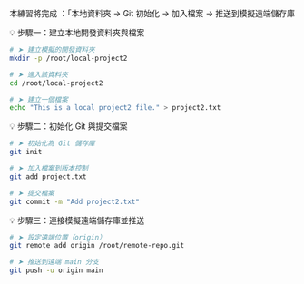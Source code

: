 本練習將完成 ：「本地資料夾 → Git 初始化 → 加入檔案 → 推送到模擬遠端儲存庫

💡 步驟一：建立本地開發資料夾與檔案

```bash
# ➤ 建立模擬的開發資料夾
mkdir -p /root/local-project2

# ➤ 進入該資料夾
cd /root/local-project2

# ➤ 建立一個檔案
echo "This is a local project2 file." > project2.txt
```

💡 步驟二：初始化 Git 與提交檔案

```bash
# ➤ 初始化為 Git 儲存庫
git init

# ➤ 加入檔案到版本控制
git add project.txt

# ➤ 提交檔案
git commit -m "Add project2.txt"
```

💡 步驟三：連接模擬遠端儲存庫並推送

```bash
# ➤ 設定遠端位置（origin）
git remote add origin /root/remote-repo.git

# ➤ 推送到遠端 main 分支
git push -u origin main
```
